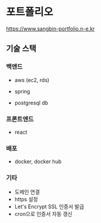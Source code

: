# 포트폴리오

https://www.sangbin-portfolio.n-e.kr

## 기술 스택

### 백엔드

- aws (ec2, rds)

- spring

- postgresql db

### 프론트엔드

- react

### 배포

- docker, docker hub

### 기타

- 도메인 연결
- https 설정
- Let's Encrypt SSL 인증서 발급
- cron으로 인증서 자동 갱신
